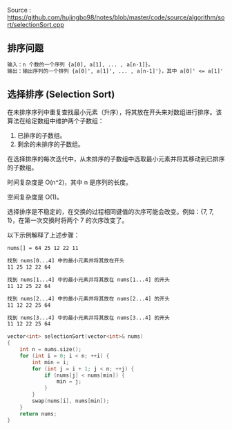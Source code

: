 <!--
 * @Author : Hu Jingbo
 * @Date   : 2021-09-21
-->

Source : <https://github.com/hujingbo98/notes/blob/master/code/source/algorithm/sort/selectionSort.cpp>

## 排序问题

```txt
输入：n 个数的一个序列 {a[0], a[1], ... , a[n-1]}。
输出：输出序列的一个排列 {a[0]', a[1]', ... , a[n-1]'}，其中 a[0]' <= a[1]' <= ... <= a[n-1]'。
```

## 选择排序 (Selection Sort)

在未排序序列中重复查找最小元素（升序），将其放在开头来对数组进行排序。该算法在给定数组中维护两个子数组：

1. 已排序的子数组。
2. 剩余的未排序的子数组。

在选择排序的每次迭代中，从未排序的子数组中选取最小元素并将其移动到已排序的子数组。

时间复杂度是 O(n^2)，其中 n 是序列的长度。

空间复杂度是 O(1)。

选择排序是不稳定的，在交换的过程相同键值的次序可能会改变。例如：{7, 7, 1}，在第一次交换时将两个 7 的次序改变了。

以下示例解释了上述步骤：

```txt
nums[] = 64 25 12 22 11

找到 nums[0...4] 中的最小元素并将其放在开头
11 25 12 22 64

找到 nums[1...4] 中的最小元素并将其放在 nums[1...4] 的开头
11 12 25 22 64

找到 nums[2...4] 中的最小元素并将其放在 nums[2...4] 的开头
11 12 22 25 64

找到 nums[3...4] 中的最小元素并将其放在 nums[3...4] 的开头
11 12 22 25 64
```

```c++
vector<int> selectionSort(vector<int>& nums)
{
    int n = nums.size();
    for (int i = 0; i < n; ++i) {
        int min = i;
        for (int j = i + 1; j < n; ++j) {
            if (nums[j] < nums[min]) {
                min = j;
            }
        }
        swap(nums[i], nums[min]);
    }
    return nums;
}
```
